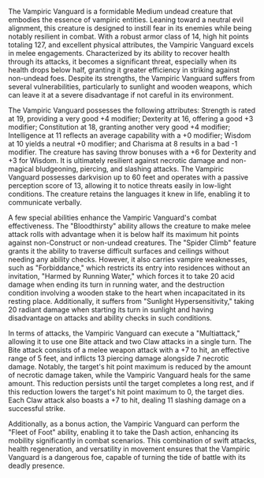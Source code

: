 The Vampiric Vanguard is a formidable Medium undead creature that embodies the essence of vampiric entities. Leaning toward a neutral evil alignment, this creature is designed to instill fear in its enemies while being notably resilient in combat. With a robust armor class of 14, high hit points totaling 127, and excellent physical attributes, the Vampiric Vanguard excels in melee engagements. Characterized by its ability to recover health through its attacks, it becomes a significant threat, especially when its health drops below half, granting it greater efficiency in striking against non-undead foes. Despite its strengths, the Vampiric Vanguard suffers from several vulnerabilities, particularly to sunlight and wooden weapons, which can leave it at a severe disadvantage if not careful in its environment.

The Vampiric Vanguard possesses the following attributes: Strength is rated at 19, providing a very good +4 modifier; Dexterity at 16, offering a good +3 modifier; Constitution at 18, granting another very good +4 modifier; Intelligence at 11 reflects an average capability with a +0 modifier; Wisdom at 10 yields a neutral +0 modifier; and Charisma at 8 results in a bad -1 modifier. The creature has saving throw bonuses with a +6 for Dexterity and +3 for Wisdom. It is ultimately resilient against necrotic damage and non-magical bludgeoning, piercing, and slashing attacks. The Vampiric Vanguard possesses darkvision up to 60 feet and operates with a passive perception score of 13, allowing it to notice threats easily in low-light conditions. The creature retains the languages it knew in life, enabling it to communicate verbally.

A few special abilities enhance the Vampiric Vanguard's combat effectiveness. The "Bloodthirsty" ability allows the creature to make melee attack rolls with advantage when it is below half its maximum hit points against non-Construct or non-undead creatures. The "Spider Climb" feature grants it the ability to traverse difficult surfaces and ceilings without needing any ability checks. However, it also carries vampire weaknesses, such as "Forbiddance," which restricts its entry into residences without an invitation, "Harmed by Running Water," which forces it to take 20 acid damage when ending its turn in running water, and the destruction condition involving a wooden stake to the heart when incapacitated in its resting place. Additionally, it suffers from "Sunlight Hypersensitivity," taking 20 radiant damage when starting its turn in sunlight and having disadvantage on attacks and ability checks in such conditions.

In terms of attacks, the Vampiric Vanguard can execute a "Multiattack," allowing it to use one Bite attack and two Claw attacks in a single turn. The Bite attack consists of a melee weapon attack with a +7 to hit, an effective range of 5 feet, and inflicts 13 piercing damage alongside 7 necrotic damage. Notably, the target's hit point maximum is reduced by the amount of necrotic damage taken, while the Vampiric Vanguard heals for the same amount. This reduction persists until the target completes a long rest, and if this reduction lowers the target's hit point maximum to 0, the target dies. Each Claw attack also boasts a +7 to hit, dealing 11 slashing damage on a successful strike.

Additionally, as a bonus action, the Vampiric Vanguard can perform the "Fleet of Foot" ability, enabling it to take the Dash action, enhancing its mobility significantly in combat scenarios. This combination of swift attacks, health regeneration, and versatility in movement ensures that the Vampiric Vanguard is a dangerous foe, capable of turning the tide of battle with its deadly presence.